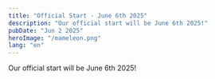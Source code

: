 ```yaml
---
title: "Official Start - June 6th 2025"
description: "Our official start will be June 6th 2025!"
pubDate: "Jun 2 2025"
heroImage: "/mameleon.png"
lang: "en"
---
```

Our official start will be June 6th 2025!